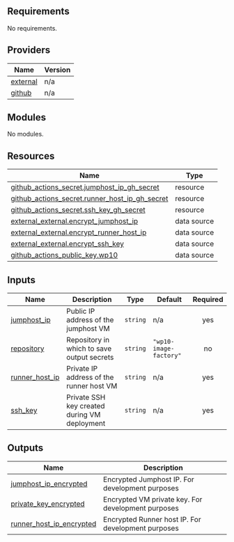 <!-- BEGIN_TF_DOCS -->
## Requirements

No requirements.

## Providers

| Name | Version |
|------|---------|
| <a name="provider_external"></a> [external](#provider\_external) | n/a |
| <a name="provider_github"></a> [github](#provider\_github) | n/a |

## Modules

No modules.

## Resources

| Name | Type |
|------|------|
| [github_actions_secret.jumphost_ip_gh_secret](https://registry.terraform.io/providers/hashicorp/github/latest/docs/resources/actions_secret) | resource |
| [github_actions_secret.runner_host_ip_gh_secret](https://registry.terraform.io/providers/hashicorp/github/latest/docs/resources/actions_secret) | resource |
| [github_actions_secret.ssh_key_gh_secret](https://registry.terraform.io/providers/hashicorp/github/latest/docs/resources/actions_secret) | resource |
| [external_external.encrypt_jumphost_ip](https://registry.terraform.io/providers/hashicorp/external/latest/docs/data-sources/external) | data source |
| [external_external.encrypt_runner_host_ip](https://registry.terraform.io/providers/hashicorp/external/latest/docs/data-sources/external) | data source |
| [external_external.encrypt_ssh_key](https://registry.terraform.io/providers/hashicorp/external/latest/docs/data-sources/external) | data source |
| [github_actions_public_key.wp10](https://registry.terraform.io/providers/hashicorp/github/latest/docs/data-sources/actions_public_key) | data source |

## Inputs

| Name | Description | Type | Default | Required |
|------|-------------|------|---------|:--------:|
| <a name="input_jumphost_ip"></a> [jumphost\_ip](#input\_jumphost\_ip) | Public IP address of the jumphost VM | `string` | n/a | yes |
| <a name="input_repository"></a> [repository](#input\_repository) | Repository in which to save output secrets | `string` | `"wp10-image-factory"` | no |
| <a name="input_runner_host_ip"></a> [runner\_host\_ip](#input\_runner\_host\_ip) | Private IP address of the runner host VM | `string` | n/a | yes |
| <a name="input_ssh_key"></a> [ssh\_key](#input\_ssh\_key) | Private SSH key created during VM deployment | `string` | n/a | yes |

## Outputs

| Name | Description |
|------|-------------|
| <a name="output_jumphost_ip_encrypted"></a> [jumphost\_ip\_encrypted](#output\_jumphost\_ip\_encrypted) | Encrypted Jumphost IP. For development purposes |
| <a name="output_private_key_encrypted"></a> [private\_key\_encrypted](#output\_private\_key\_encrypted) | Encrypted VM private key. For development purposes |
| <a name="output_runner_host_ip_encrypted"></a> [runner\_host\_ip\_encrypted](#output\_runner\_host\_ip\_encrypted) | Encrypted Runner host IP. For development purposes |
<!-- END_TF_DOCS -->